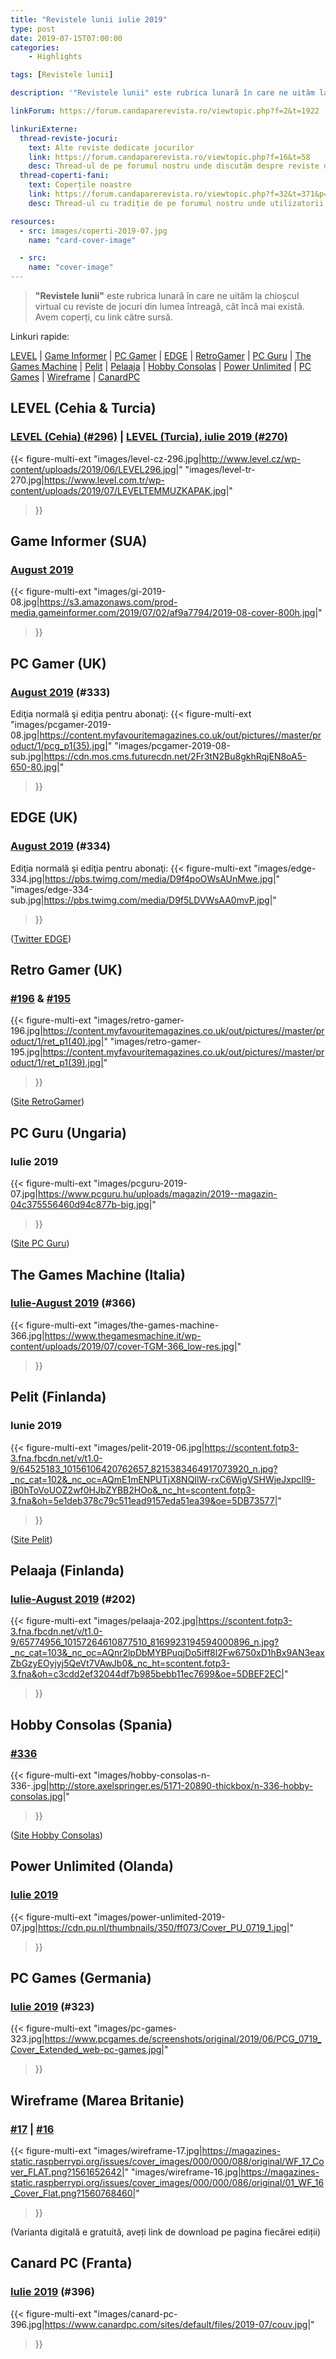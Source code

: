```yaml
---
title: "Revistele lunii iulie 2019"
type: post
date: 2019-07-15T07:00:00
categories:
    - Highlights

tags: [Revistele lunii]

description: '"Revistele lunii" este rubrica lunară în care ne uităm la chioșcul virtual cu reviste de jocuri din lumea întreagă, cât încă mai există. Avem coperți, cu link către sursă.'

linkForum: https://forum.candaparerevista.ro/viewtopic.php?f=2&t=1922

linkuriExterne:
  thread-reviste-jocuri:
    text: Alte reviste dedicate jocurilor
    link: https://forum.candaparerevista.ro/viewtopic.php?f=16&t=58
    desc: Thread-ul de pe forumul nostru unde discutăm despre reviste de jocuri
  thread-coperti-fani:
    text: Coperțile noastre
    link: https://forum.candaparerevista.ro/viewtopic.php?f=32&t=371&p=7346
    desc: Thread-ul cu tradiție de pe forumul nostru unde utilizatorii își creează propriile coperți de reviste

resources:
  - src: images/coperti-2019-07.jpg
    name: "card-cover-image"

  - src:
    name: "cover-image"
---
```


> **"Revistele lunii"** este rubrica lunară în care ne uităm la chioșcul virtual cu reviste de jocuri din lumea întreagă, cât încă mai există. Avem coperți, cu link către sursă.

Linkuri rapide:

[LEVEL](#level-cehia-turcia) | [Game Informer](#game-informer-sua) | [PC Gamer](#pc-gamer-uk) | [EDGE](#edge-uk) | [RetroGamer](#retro-gamer-uk) | [PC Guru](#pc-guru-ungaria) | [The Games Machine](#the-games-machine-italia) | [Pelit](#pelit-finlanda) | [Pelaaja](#pelaaja-finlanda) | [Hobby Consolas](#hobby-consolas-spania) | [Power Unlimited](#power-unlimited-olanda) | [PC Games](#pc-games-germania)  | [Wireframe](#wireframe-marea-britanie) | [CanardPC](#canard-pc-franta)

## LEVEL (Cehia & Turcia)

### [LEVEL (Cehia) (#296)](http://www.level.cz/starsi-cisla/level-296/) | [LEVEL (Turcia), iulie 2019 (#270)](https://www.level.com.tr/haber/level-temmuz-270-sayisi-bayilerde.html)

{{< figure-multi-ext
    "images/level-cz-296.jpg|http://www.level.cz/wp-content/uploads/2019/06/LEVEL296.jpg|"
    "images/level-tr-270.jpg|https://www.level.com.tr/wp-content/uploads/2019/07/LEVELTEMMUZKAPAK.jpg|"
>}}

## Game Informer (SUA)

### [August 2019](https://www.gameinformer.com/cover-reveal/2019/07/02/august-cover-revealed-monster-hunter-world-iceborne)

{{< figure-multi-ext
    "images/gi-2019-08.jpg|https://s3.amazonaws.com/prod-media.gameinformer.com/2019/07/02/af9a7794/2019-08-cover-800h.jpg|"
>}}

## PC Gamer (UK)

### [August 2019](https://www.pcgamer.com/pc-gamer-uk-august-issue-cyberpunk-2077/) (#333)

Ediţia normală şi ediţia pentru abonaţi:
{{< figure-multi-ext
    "images/pcgamer-2019-08.jpg|https://content.myfavouritemagazines.co.uk/out/pictures//master/product/1/pcg_p1(35).jpg|"
    "images/pcgamer-2019-08-sub.jpg|https://cdn.mos.cms.futurecdn.net/2Fr3tN2Bu8gkhRqjEN8oA5-650-80.jpg|"
>}}

## EDGE (UK)

### [August 2019](https://www.myfavouritemagazines.co.uk/gaming/edge-magazine-back-issues/edge-august-2019-issue-334/) (#334)

Ediţia normală şi ediţia pentru abonaţi:
{{< figure-multi-ext
    "images/edge-334.jpg|https://pbs.twimg.com/media/D9f4poOWsAUnMwe.jpg|"
    "images/edge-334-sub.jpg|https://pbs.twimg.com/media/D9f5LDVWsAA0mvP.jpg|"
>}}

([Twitter EDGE](https://twitter.com/edgeonline/))

## Retro Gamer (UK)

### [#196](https://www.myfavouritemagazines.co.uk/retro-gamer-print-back-issues/retro-gamer-issue-196/) & [#195](https://www.myfavouritemagazines.co.uk/retro-gamer-print-back-issues/retro-gamer-issue-195/)

{{< figure-multi-ext
    "images/retro-gamer-196.jpg|https://content.myfavouritemagazines.co.uk/out/pictures//master/product/1/ret_p1(40).jpg|"
    "images/retro-gamer-195.jpg|https://content.myfavouritemagazines.co.uk/out/pictures//master/product/1/ret_p1(39).jpg|"
>}}

([Site RetroGamer](https://www.retrogamer.net/))

## PC Guru (Ungaria)

### Iulie 2019

{{< figure-multi-ext
    "images/pcguru-2019-07.jpg|https://www.pcguru.hu/uploads/magazin/2019--magazin-04c375556460d94c877b-big.jpg|"
>}}

([Site PC Guru](https://www.pcguru.hu/magazin))

## The Games Machine (Italia)

### [Iulie-August 2019](https://www.thegamesmachine.it/edicola/136876/tgm-366-luglio-agosto-2019/) (#366)

{{< figure-multi-ext
    "images/the-games-machine-366.jpg|https://www.thegamesmachine.it/wp-content/uploads/2019/07/cover-TGM-366_low-res.jpg|"
>}}

## Pelit (Finlanda)

### Iunie 2019

{{< figure-multi-ext
    "images/pelit-2019-06.jpg|https://scontent.fotp3-3.fna.fbcdn.net/v/t1.0-9/64525183_10156106420762657_8215383464917073920_n.jpg?_nc_cat=102&_nc_oc=AQmE1mENPUTjX8NQIlW-rxC6WigVSHWjeJxpcIl9-iB0hToVoUOZ2wf0HJbZYBB2HOo&_nc_ht=scontent.fotp3-3.fna&oh=5e1deb378c79c511ead9157eda51ea39&oe=5DB73577|"
>}}

([Site Pelit](https://www.pelit.fi/))

## Pelaaja (Finlanda)

### [Iulie-August 2019](https://pelaaja.fi/lehdet/pelaaja-lehden-kesan-tuplanumero-kaupoissa) (#202)

{{< figure-multi-ext
    "images/pelaaja-202.jpg|https://scontent.fotp3-3.fna.fbcdn.net/v/t1.0-9/65774956_10157264610877510_8169923194594000896_n.jpg?_nc_cat=103&_nc_oc=AQnr2lpDbMYBPuqjDo5iff8l2Fw6750xD1hBx9AN3eaxZbGzyEOyjyj5QeVt7VAwJb0&_nc_ht=scontent.fotp3-3.fna&oh=c3cdd2ef32044df7b985bebb11ec7699&oe=5DBEF2EC|"
>}}

## Hobby Consolas (Spania)

### [#336](http://store.axelspringer.es/n-336-hobby-consolas.html)

{{< figure-multi-ext
    "images/hobby-consolas-n-336-.jpg|http://store.axelspringer.es/5171-20890-thickbox/n-336-hobby-consolas.jpg|"
>}}

([Site Hobby Consolas](https://www.hobbyconsolas.com/))

## Power Unlimited (Olanda)

### [Iulie 2019](https://www.pu.nl/magazine/edities/power-unlimited-2019-7)

{{< figure-multi-ext
    "images/power-unlimited-2019-07.jpg|https://cdn.pu.nl/thumbnails/350/ff073/Cover_PU_0719_1.jpg|"
>}}

## PC Games (Germania)

### [Iulie 2019](https://www.pcgames.de/PC-Games-Brands-19921/News/07-19-E3-2019-1288302/) (#323)

{{< figure-multi-ext
    "images/pc-games-323.jpg|https://www.pcgames.de/screenshots/original/2019/06/PCG_0719_Cover_Extended_web-pc-games.jpg|"
>}}

## Wireframe (Marea Britanie)

### [#17](https://wireframe.raspberrypi.org/issues/17) | [#16](https://wireframe.raspberrypi.org/issues/16)

{{< figure-multi-ext
    "images/wireframe-17.jpg|https://magazines-static.raspberrypi.org/issues/cover_images/000/000/088/original/WF_17_Cover_FLAT.png?1561652642|"
    "images/wireframe-16.jpg|https://magazines-static.raspberrypi.org/issues/cover_images/000/000/086/original/01_WF_16_Cover_Flat.png?1560768460|"
>}}

(Varianta digitală e gratuită, aveți link de download pe pagina fiecărei ediții)

## Canard PC (Franta)

### [Iulie 2019](https://www.canardpc.com/numero/396) (#396)

{{< figure-multi-ext
    "images/canard-pc-396.jpg|https://www.canardpc.com/sites/default/files/2019-07/couv.jpg|"
>}}
